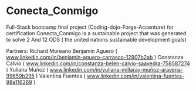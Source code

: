 # Conecta_Conmigo
Full-Stack bootcamp final project (Coding-dojo-Forge-Accenture) for certification 
Conecta_Conmigo is a sustainable project that was generated to solve 2 And 12 ODS ( the united nations sustainable development goals) 

Partners: 
Richard Moreano 
Benjamin Aguero ( www.linkedin.com/in/benjamin-aguero-carrasco-12907b2ab )
Constanza Calvio ( www.linkedin.com/in/constanza-belen-calvio-saavedra-758587274 )
Yuliana Muñoz  ( www.linkedin.com/in/yuliana-millaray-muñoz-aravena-99659b295 ) 
Valentina Fuentes ( www.linkedin.com/in/valentina-fuentes-98a116269 )


